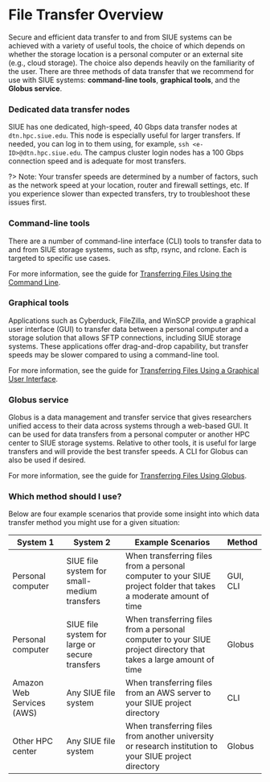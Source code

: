 # File Transfer Overview
Secure and efficient data transfer to and from SIUE systems can be achieved with a variety of useful tools, the choice of which depends on whether the storage location is a personal computer or an external site (e.g., cloud storage). The choice also depends heavily on the familiarity of the user. There are three methods of data transfer that we recommend for use with SIUE systems: **command-line tools**, **graphical tools**, and the **Globus service**.

### Dedicated data transfer nodes
SIUE has one dedicated, high-speed, 40 Gbps data transfer nodes at `dtn.hpc.siue.edu`. This node is especially useful for larger transfers. If needed, you can log in to them using, for example, `ssh <e-ID>@dtn.hpc.siue.edu`. The campus cluster login nodes has a 100 Gbps connection speed and is adequate for most transfers.

?> Note: Your transfer speeds are determined by a number of factors, such as the network speed at your location, router and firewall settings, etc. If you experience slower than expected transfers, try to troubleshoot these issues first.

### Command-line tools
There are a number of command-line interface (CLI) tools to transfer data to and from SIUE storage systems, such as sftp, rsync, and rclone. Each is targeted to specific use cases.

For more information, see the guide for [Transferring Files Using the Command Line](user_guides/data_management/transfer_files_command_line.md).

### Graphical tools
Applications such as Cyberduck, FileZilla, and WinSCP provide a graphical user interface (GUI) to transfer data between a personal computer and a storage solution that allows SFTP connections, including SIUE storage systems. These applications offer drag-and-drop capability, but transfer speeds may be slower compared to using a command-line tool.

For more information, see the guide for [Transferring Files Using a Graphical User Interface](user_guides/data_management/transfer_files_gui.md).

### Globus service
Globus is a data management and transfer service that gives researchers unified access to their data across systems through a web-based GUI. It can be used for data transfers from a personal computer or another HPC center to SIUE storage systems. Relative to other tools, it is useful for large transfers and will provide the best transfer speeds. A CLI for Globus can also be used if desired.

For more information, see the guide for [Transferring Files Using Globus](user_guides/data_management/transfer_files_globus.md).

### Which method should I use?
Below are four example scenarios that provide some insight into which data transfer method you might use for a given situation:

| System 1 | System 2	| Example Scenarios	| Method |
| --- | --- | --- | --- |
| Personal computer	| SIUE file system for small-medium transfers	| When transferring files from a personal computer to your SIUE project folder that takes a moderate amount of time	| GUI, CLI |
| Personal computer |	SIUE file system for large or secure transfers | When transferring files from a personal computer to your SIUE project directory that takes a large amount of time | Globus |
| Amazon Web Services (AWS)	| Any SIUE file system	| When transferring files from an AWS server to your SIUE project directory	| CLI |
| Other HPC center | Any SIUE file system	| When transferring files from another university or research institution to your SIUE project directory | Globus |

